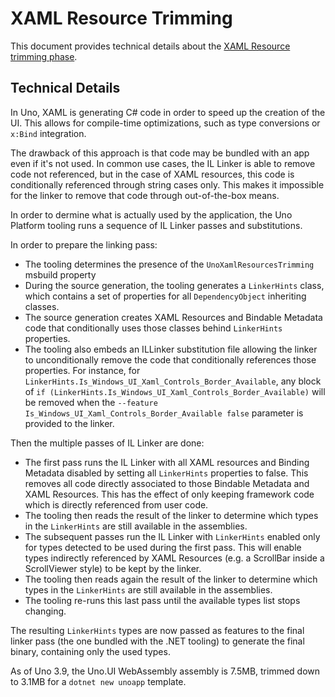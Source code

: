 # XAML Resource Trimming

This document provides technical details about the [XAML Resource trimming phase](../features/resources-trimming.md).

## Technical Details

In Uno, XAML is generating C# code in order to speed up the creation of the UI. This allows for compile-time optimizations, such as type conversions or `x:Bind` integration. 

The drawback of this approach is that code may be bundled with an app even if it's not used. In common use cases, the IL Linker is able to remove code not referenced, but in the case of XAML resources, this code is conditionally referenced through string cases only. This makes it impossible for the linker to remove that code through out-of-the-box means.

In order to dermine what is actually used by the application, the Uno Platform tooling runs a sequence of IL Linker passes and substitutions.

In order to prepare the linking pass:
- The tooling determines the presence of the `UnoXamlResourcesTrimming` msbuild property
- During the source generation, the tooling generates a `LinkerHints` class, which contains a set of properties for all `DependencyObject` inheriting classes.
- The source generation creates XAML Resources and Bindable Metadata code that conditionally uses those classes behind `LinkerHints` properties. 
- The tooling also embeds an ILLinker substitution file allowing the linker to unconditionally remove the code that conditionally references those properties. For instance, for `LinkerHints.Is_Windows_UI_Xaml_Controls_Border_Available`, any block of `if (LinkerHints.Is_Windows_UI_Xaml_Controls_Border_Available)` will be removed when the `--feature Is_Windows_UI_Xaml_Controls_Border_Available false` parameter is provided to the linker. 

Then the multiple passes of IL Linker are done:
- The first pass runs the IL Linker with all XAML resources and Binding Metadata disabled by setting all `LinkerHints` properties to false. This removes all code directly associated to those Bindable Metadata and XAML Resources. This has the effect of only keeping framework code which is directly referenced from user code.
- The tooling then reads the result of the linker to determine which types in the `LinkerHints` are still available in the assemblies.
- The subsequent passes run the IL Linker with `LinkerHints` enabled only for types detected to be used during the first pass. This will enable types indirectly referenced by XAML Resources (e.g. a ScrollBar inside a ScrollViewer style) to be kept by the linker.
- The tooling then reads again the result of the linker to determine which types in the `LinkerHints` are still available in the assemblies.
- The tooling re-runs this last pass until the available types list stops changing.

The resulting `LinkerHints` types are now passed as features to the final linker pass (the one bundled with the .NET tooling) to generate the final binary, containing only the used types.

As of Uno 3.9, the Uno.UI WebAssembly assembly is 7.5MB, trimmed down to 3.1MB for a `dotnet new unoapp` template.
